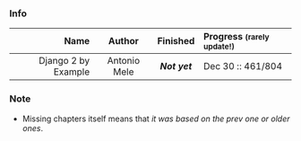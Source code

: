 ### Info

| Name | Author | Finished | Progress <small>(rarely update!)</small> | 
| ----: | :----: | :----: | :---- | 
| Django 2 by Example | Antonio Mele  | ***Not yet*** | Dec 30 :: 461/804 | 

### Note 
- Missing chapters itself means that *it was based on the prev one or older ones*.
